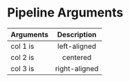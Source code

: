 # Pipeline Arguments

| Arguments | Description  |
|----------|:-------------:|
| col 1 is |  left-aligned |
| col 2 is |    centered   |
| col 3 is | right-aligned |
